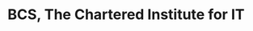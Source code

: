 ---
title: "BCS, The Chartered Institute for IT"
link: http://www.bcs.org/healthandcare
logo: "bcs.png"

# Events sponsored denoted by `<hackday>` and sponsorship amount/resource
events:
  17-manchester: ""
---